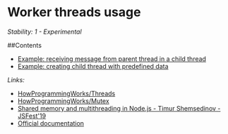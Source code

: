 # Worker threads usage

*Stability: 1 - Experimental*

##Contents
  - [Example: receiving message from parent thread in a child thread](10)
  - [Example: creating child thread with predefined data](11)


*Links:*
  - [HowProgrammingWorks/Threads](1)
  - [HowProgrammingWorks/Mutex](2)
  - [Shared memory and multithreading in Node.js - Timur Shemsedinov - JSFest'19](3)
  - [Official documentation](4)



[1]:https://github.com/HowProgrammingWorks/Threads
[2]:https://github.com/HowProgrammingWorks/Mutex
[3]:https://www.slideshare.net/tshemsedinov/shared-memory-and-multithreading-in-nodejs-timur-shemsedinov-jsfest19
[4]:https://nodejs.org/api/worker_threads.html
[10]:(workerThreads1.js)
[11]:(workerThreads2.js)